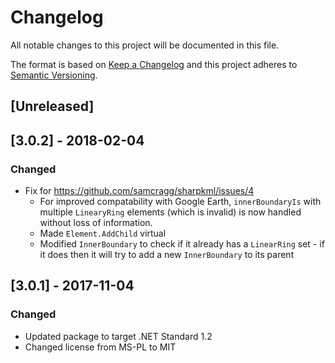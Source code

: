 # Changelog
All notable changes to this project will be documented in this file.

The format is based on [Keep a Changelog](http://keepachangelog.com/en/1.0.0/)
and this project adheres to [Semantic Versioning](http://semver.org/spec/v2.0.0.html).

## [Unreleased]

## [3.0.2] - 2018-02-04
### Changed
- Fix for https://github.com/samcragg/sharpkml/issues/4
  - For improved compatability with Google Earth, `innerBoundaryIs` with
    multiple `LinearyRing` elements (which is invalid) is now handled without
    loss of information.
  - Made `Element.AddChild` virtual
  - Modified `InnerBoundary` to check if it already has a `LinearRing` set - if
    it does then it will try to add a new `InnerBoundary` to its parent


## [3.0.1] - 2017-11-04
### Changed
- Updated package to target .NET Standard 1.2
- Changed license from MS-PL to MIT
